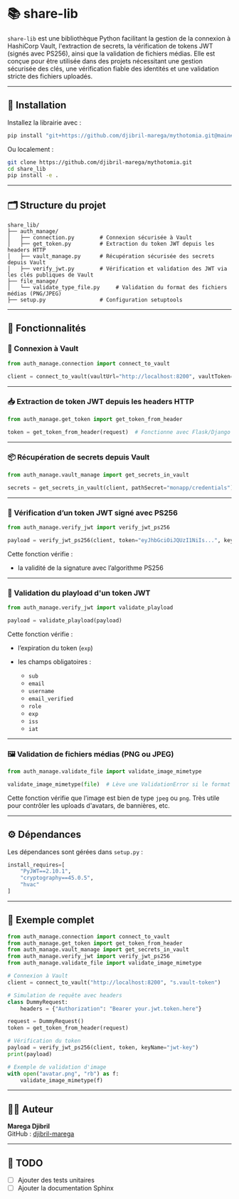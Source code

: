 
# 📚 share-lib

`share-lib` est une bibliothèque Python facilitant la gestion de la connexion à HashiCorp Vault, l'extraction de secrets, la vérification de tokens JWT (signés avec PS256), ainsi que la validation de fichiers médias. Elle est conçue pour être utilisée dans des projets nécessitant une gestion sécurisée des clés, une vérification fiable des identités et une validation stricte des fichiers uploadés.

---

## 🚀 Installation

Installez la librairie avec :

```bash
pip install "git+https://github.com/djibril-marega/mythotomia.git@main#egg=share-lib&subdirectory=share_lib"
```

Ou localement :

```bash
git clone https://github.com/djibril-marega/mythotomia.git
cd share_lib
pip install -e .
```

---

## 🗂️ Structure du projet

```
share_lib/
├── auth_manage/
│   ├── connection.py        # Connexion sécurisée à Vault
│   ├── get_token.py         # Extraction du token JWT depuis les headers HTTP
│   ├── vault_manage.py      # Récupération sécurisée des secrets depuis Vault
│   ├── verify_jwt.py        # Vérification et validation des JWT via les clés publiques de Vault
├── file_manage/
│   └── validate_type_file.py     # Validation du format des fichiers médias (PNG/JPEG)
├── setup.py                 # Configuration setuptools

```

---

## 🔐 Fonctionnalités

### 🔌 Connexion à Vault

```python
from auth_manage.connection import connect_to_vault

client = connect_to_vault(vaultUrl="http://localhost:8200", vaultToken="s.vault-token")
```

---

### 📥 Extraction de token JWT depuis les headers HTTP

```python
from auth_manage.get_token import get_token_from_header

token = get_token_from_header(request)  # Fonctionne avec Flask/Django
```

---

### 📦 Récupération de secrets depuis Vault

```python
from auth_manage.vault_manage import get_secrets_in_vault

secrets = get_secrets_in_vault(client, pathSecret="monapp/credentials")
```

---

### 🔏 Vérification d’un token JWT signé avec PS256

```python
from auth_manage.verify_jwt import verify_jwt_ps256

payload = verify_jwt_ps256(client, token="eyJhbGciOiJQUzI1NiIs...", keyName="jwt-key-name")
```

Cette fonction vérifie :

- la validité de la signature avec l’algorithme PS256


---

### 🔏 Validation du playload d'un token JWT

```python
from auth_manage.verify_jwt import validate_playload

payload = validate_playload(payload)
```

Cette fonction vérifie :

- l’expiration du token (`exp`)
- les champs obligatoires :

  - `sub`
  - `email`
  - `username`
  - `email_verified`
  - `role`
  - `exp`
  - `iss`
  - `iat`

---

### 🖼️ Validation de fichiers médias (PNG ou JPEG)

```python
from auth_manage.validate_file import validate_image_mimetype

validate_image_mimetype(file)  # Lève une ValidationError si le format est incorrect
```

Cette fonction vérifie que l’image est bien de type `jpeg` ou `png`. Très utile pour contrôler les uploads d'avatars, de bannières, etc.

---

## ⚙️ Dépendances

Les dépendances sont gérées dans `setup.py` :

```python
install_requires=[
    "PyJWT==2.10.1",
    "cryptography==45.0.5",
    "hvac"
]
```

---

## 🧪 Exemple complet

```python
from auth_manage.connection import connect_to_vault
from auth_manage.get_token import get_token_from_header
from auth_manage.vault_manage import get_secrets_in_vault
from auth_manage.verify_jwt import verify_jwt_ps256 
from auth_manage.validate_file import validate_image_mimetype

# Connexion à Vault
client = connect_to_vault("http://localhost:8200", "s.vault-token")

# Simulation de requête avec headers
class DummyRequest:
    headers = {"Authorization": "Bearer your.jwt.token.here"}

request = DummyRequest()
token = get_token_from_header(request)

# Vérification du token
payload = verify_jwt_ps256(client, token, keyName="jwt-key")
print(payload)

# Exemple de validation d'image
with open("avatar.png", "rb") as f:
    validate_image_mimetype(f)
```

---

## 🧑‍💻 Auteur

**Marega Djibril**  
GitHub : [djibril-marega](https://github.com/djibril-marega)

---

## 📌 TODO

- [ ] Ajouter des tests unitaires
- [ ] Ajouter la documentation Sphinx
